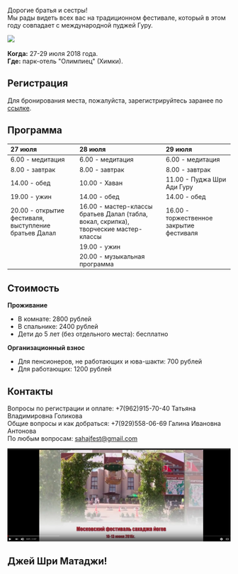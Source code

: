 Дорогие братья и сестры!  
Мы рады видеть всех вас на традиционном фестивале, который в этом году совпадает с международной пуджей Гуру.  

![ ](https://raw.githubusercontent.com/SYRussia/SYRussia.github.io/master/356%20Guru%2001.jpg)

**Когда:** 27-29 июля 2018 года.  
**Где:** парк-отель "Олимпиец" (Химки).

## Регистрация
Для бронирования места, пожалуйста, зарегистрируйтесь заранее по [ссылке](https://docs.google.com/forms/d/e/1FAIpQLSeGaoUfk8g8wlTSaljn8jTcOmP_qDbR7SSZSLsmYtWDfi33WA/viewform).

## Программа

| 27 июля                              | 28 июля                               | 29 июля                             |
|:-------------------------------------|:--------------------------------------|:------------------------------------|
| 6.00 - медитация                     | 6.00 - медитация                      | 6.00 - медитация                    |
| 8.00 - завтрак                       | 8.00 - завтрак                        | 8.00 - завтрак                      |
| 14.00 - обед                         | 10.00 - Хаван                         | 11.00 - Пуджа Шри Ади Гуру          |
| 19.00 - ужин                         | 14.00 - обед                          | 14.00 - обед                        |
| 20.00 - открытие фестиваля, выступление братьев Далал |16.00 - мастер-классы братьев Далал (табла, вокал, скрипка), творческие мастер-классы | 16.00 - торжественное закрытие фестиваля |
|                                      | 19.00 - ужин                          |                                     |
|                                      | 20.00 - музыкальная программа         |                                     |


## Стоимость

**Проживание**
- В комнате: 2800 рублей
- В спальнике: 2400 рублей
- Дети до 5 лет (без отдельного места): бесплатно

**Организационный взнос**
- Для пенсионеров, не работающих и юва-шакти: 700 рублей
- Для работающих: 1200 рублей

## Контакты
Вопросы по регистрации и оплате: +7(962)915-70-40 Татьяна Владимировна Голикова  
Общие вопросы и как добраться: +7(929)558-06-69 Галина Ивановна Антонова  
По любым вопросам: sahajfest@gmail.com  


[![Watch the video](https://raw.githubusercontent.com/SYRussia/SYRussia.github.io/master/screen.png)](https://www.youtube.com/watch?v=9XDNJbZVq_g)

## Джей Шри Матаджи!  
